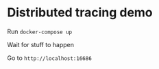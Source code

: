 # Distributed tracing demo

Run `docker-compose up`

Wait for stuff to happen

Go to `http://localhost:16686`
